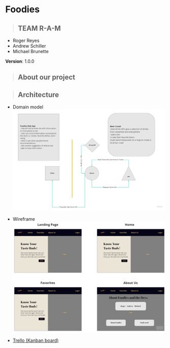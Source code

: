 # Foodies

> ## TEAM R-A-M

- Roger Reyes
- Andrew Schiller
- Michael Brunette

**Version**: 1.0.0

> ## About our project

> ## Architecture

- Domain model
![Domain model](https://raw.githubusercontent.com/schillerandrew/foodies-frontend/main/src/Images/domain-model.jpg)

- Wireframe
![Wireframe](https://raw.githubusercontent.com/schillerandrew/foodies-frontend/main/src/Images/wireframe.jpg)

- [Trello (Kanban board)](https://trello.com/b/9tUkeznp/foodies)